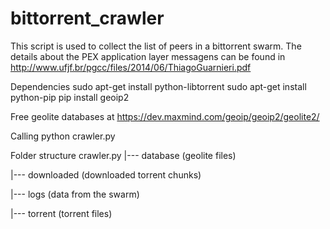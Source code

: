 # bittorrent_crawler
This script is used to collect the list of peers in a bittorrent swarm.
The details about the PEX application layer messagens can be found in http://www.ufjf.br/pgcc/files/2014/06/ThiagoGuarnieri.pdf

Dependencies
sudo apt-get install python-libtorrent
sudo apt-get install python-pip
pip install geoip2

Free geolite databases at https://dev.maxmind.com/geoip/geoip2/geolite2/

Calling
python crawler.py

Folder structure
crawler.py
|--- database (geolite files)

|--- downloaded (downloaded torrent chunks)

|--- logs (data from the swarm)

|--- torrent (torrent files)

